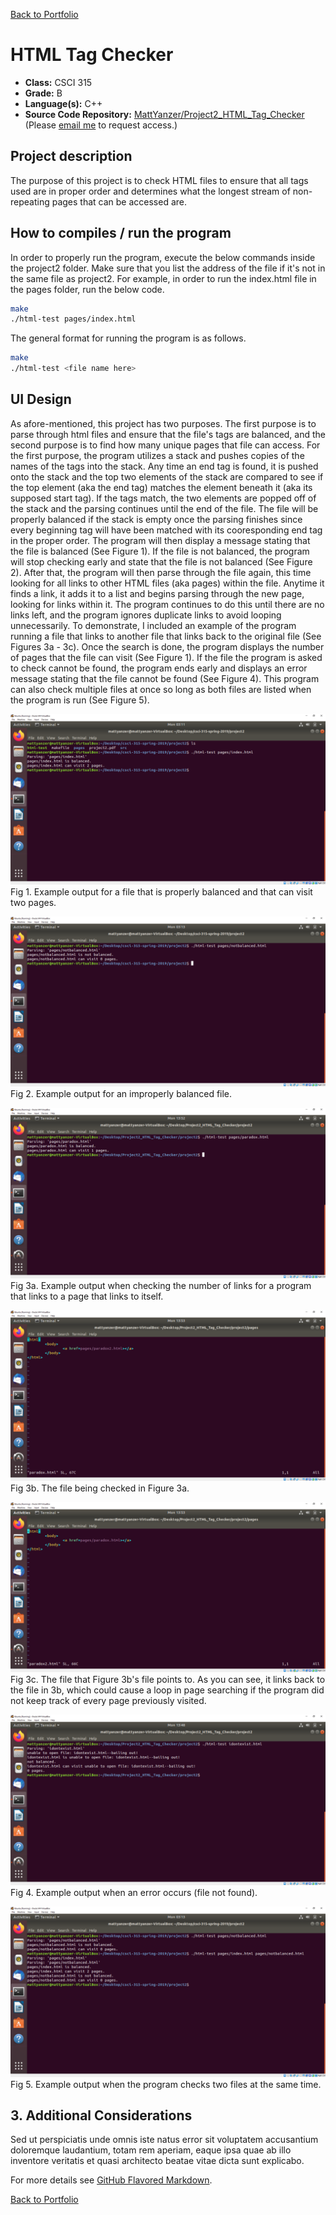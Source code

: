[Back to Portfolio](./)

HTML Tag Checker
===============

-   **Class:** CSCI 315
-   **Grade:** B
-   **Language(s):** C++
-   **Source Code Repository:** [MattYanzer/Project2_HTML_Tag_Checker](https://guides.github.com/MattYanzer/Project2_HTML_Tag_Checker)  
    (Please [email me](mailto:mcyanzer@csustudent.net?subject=GitHub%20Access) to request access.)

## Project description

The purpose of this project is to check HTML files to ensure that all tags used are in proper order and determines what the longest stream of non-repeating pages that can be accessed are.

## How to compiles / run the program

In order to properly run the program, execute the below commands inside the project2 folder.
Make sure that you list the address of the file if it's not in the same file as project2.
For example, in order to run the index.html file in the pages folder, run the below code.

```bash
make
./html-test pages/index.html
```
The general format for running the program is as follows.

```bash
make
./html-test <file name here>
```

## UI Design

As afore-mentioned, this project has two purposes. The first purpose is to parse through html files and ensure that the file's tags are balanced, and the second purpose is to find how many unique pages that file can access. For the first purpose, the program utilizes a stack and pushes copies of the names of the tags into the stack. Any time an end tag is found, it is pushed onto the stack and the top two elements of the stack are compared to see if the top element (aka the end tag) matches the element beneath it (aka its supposed start tag). If the tags match, the two elements are popped off of the stack and the parsing continues until the end of the file. The file will be properly balanced if the stack is empty once the parsing finishes since every beginning tag will have been matched with its cooresponding end tag in the proper order. The program will then display a message stating that the file is balanced (See Figure 1). If the file is not balanced, the program will stop checking early and state that the file is not balanced (See Figure 2). After that, the program will then parse through the file again, this time looking for all links to other HTML files (aka pages) within the file. Anytime it finds a link, it adds it to a list and begins parsing through the new page, looking for links within it. The program continues to do this until there are no links left, and the program ignores duplicate links to avoid looping unnecessarily. To demonstrate, I included an example of the program running a file that links to another file that links back to the original file (See Figures 3a - 3c). Once the search is done, the program displays the number of pages that the file can visit (See Figure 1). If the file the program is asked to check cannot be found, the program ends early and displays an error message stating that the file cannot be found (See Figure 4). This program can also check multiple files at once so long as both files are listed when the program is run (See Figure 5).

![screenshot](images/GoodExample.PNG)
Fig 1. Example output for a file that is properly balanced and that can visit two pages.

![screenshot](images/NotBalanced.PNG)
Fig 2. Example output for an improperly balanced file.

![screenshot](images/AvoidLooping.PNG)
Fig 3a. Example output when checking the number of links for a program that links to a page that links to itself.

![screenshot](images/paradox.PNG)
Fig 3b. The file being checked in Figure 3a.

![screenshot](images/paradox2.PNG)
Fig 3c. The file that Figure 3b's file points to. As you can see, it links back to the file in 3b, which could cause a loop in page searching  if the program did not keep track of every page previously visited.

![screenshot](images/fileNotFound.PNG)
Fig 4. Example output when an error occurs (file not found).

![screenshot](images/MultipleFiles.PNG)
Fig 5. Example output when the program checks two files at the same time.

## 3. Additional Considerations

Sed ut perspiciatis unde omnis iste natus error sit voluptatem accusantium doloremque laudantium, totam rem aperiam, eaque ipsa quae ab illo inventore veritatis et quasi architecto beatae vitae dicta sunt explicabo. 

For more details see [GitHub Flavored Markdown](https://guides.github.com/features/mastering-markdown/).

[Back to Portfolio](./)
